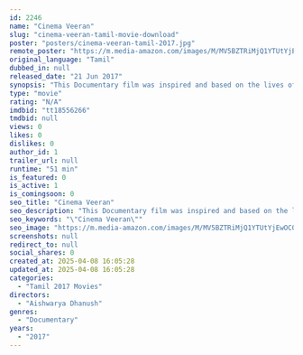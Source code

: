 ```yaml
---
id: 2246
name: "Cinema Veeran"
slug: "cinema-veeran-tamil-movie-download"
poster: "posters/cinema-veeran-tamil-2017.jpg"
remote_poster: "https://m.media-amazon.com/images/M/MV5BZTRiMjQ1YTUtYjEwOC00ZGU2LWI2YmMtNjkyZDhjZTAzZDE4XkEyXkFqcGdeQXVyNDQ5NTM1Mjk@._V1_SX300.jpg"
original_language: "Tamil"
dubbed_in: null
released_date: "21 Jun 2017"
synopsis: "This Documentary film was inspired and based on the lives of untold stories of stunt choreographers of Tamil cinema."
type: "movie"
rating: "N/A"
imdbid: "tt18556266"
tmdbid: null
views: 0
likes: 0
dislikes: 0
author_id: 1
trailer_url: null
runtime: "51 min"
is_featured: 0
is_active: 1
is_comingsoon: 0
seo_title: "Cinema Veeran"
seo_description: "This Documentary film was inspired and based on the lives of untold stories of stunt choreographers of Tamil cinema."
seo_keywords: "\"Cinema Veeran\""
seo_image: "https://m.media-amazon.com/images/M/MV5BZTRiMjQ1YTUtYjEwOC00ZGU2LWI2YmMtNjkyZDhjZTAzZDE4XkEyXkFqcGdeQXVyNDQ5NTM1Mjk@._V1_SX300.jpg"
screenshots: null
redirect_to: null
social_shares: 0
created_at: 2025-04-08 16:05:28
updated_at: 2025-04-08 16:05:28
categories:
  - "Tamil 2017 Movies"
directors:
  - "Aishwarya Dhanush"
genres:
  - "Documentary"
years:
  - "2017"
---
```


